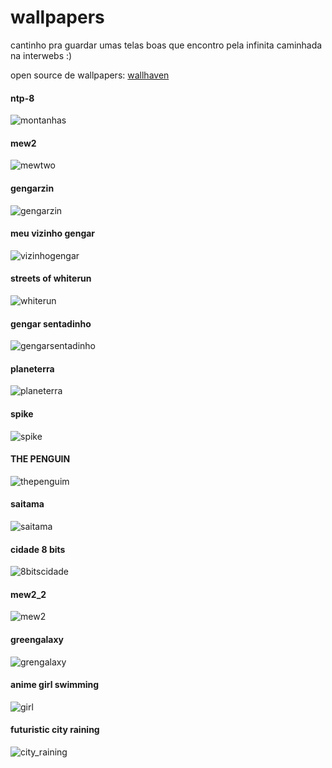 # wallpapers
cantinho pra guardar umas telas boas que encontro pela infinita caminhada na interwebs :)

open source de wallpapers: [wallhaven](https://wallhaven.cc/)

#### ntp-8
![montanhas](https://i.imgur.com/Ce4Fr6H.jpg)

#### mew2
![mewtwo](https://i.imgur.com/dLPOhXS.jpeg)

#### gengarzin
![gengarzin](https://cdna.artstation.com/p/assets/images/images/028/132/720/medium/simone-ortiz-gengar.jpg?1593573488)

#### meu vizinho gengar
![vizinhogengar](https://images4.alphacoders.com/294/thumb-1920-294938.gif)

#### streets of whiterun
![whiterun](https://i.redd.it/wmbfe8pcnl341.jpg)

#### gengar sentadinho
![gengarsentadinho](https://i.imgur.com/zzaDsmh.jpeg)

#### planeterra
![planeterra](https://external-content.duckduckgo.com/iu/?u=http%3A%2F%2Fwallpapercave.com%2Fwp%2FEerviPX.jpg&f=1&nofb=1)

#### spike
![spike](https://i.imgur.com/22xwBIM.jpg)

#### THE PENGUIN
![thepenguim](https://i.imgur.com/Up6pevg.png)

#### saitama
![saitama](https://i.imgur.com/f8vFvxZ.jpg)

#### cidade 8 bits
![8bitscidade](https://preview.redd.it/r8d137vu1wk81.png?width=960&crop=smart&auto=webp&s=ee095554d4817ca1e16157d93a7dd2ff9bcf5f63)

#### mew2_2
![mew2](https://wallpaperaccess.com/full/3503731.jpg)

#### greengalaxy
![grengalaxy](https://wallpaper.dog/large/10698348.jpg)

#### anime girl swimming
![girl](https://r4.wallpaperflare.com/wallpaper/380/132/960/digital-art-artwork-women-brunette-taejune-kim-hd-wallpaper-0806dde8a0608c5850ac914ea822e47a.jpg)

#### futuristic city raining
![city_raining](./city-raining-futuristic.png)